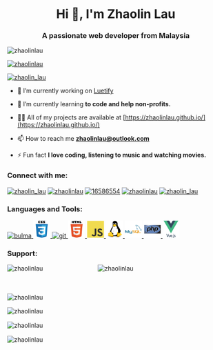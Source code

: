 <h1 align="center">Hi 👋, I'm Zhaolin Lau</h1>
<h3 align="center">A passionate web developer from Malaysia</h3>

<p align="left"> <img src="https://komarev.com/ghpvc/?username=zhaolinlau&label=Profile%20views&color=0e75b6&style=flat" alt="zhaolinlau" /> </p>

<p align="left"> <a href="https://github.com/ryo-ma/github-profile-trophy"><img src="https://github-profile-trophy.vercel.app/?username=zhaolinlau&theme=onedark" alt="zhaolinlau" /></a> </p>

<p align="left"> <a href="https://twitter.com/zhaolin_lau" target="blank"><img src="https://img.shields.io/twitter/follow/zhaolin_lau?logo=twitter&style=for-the-badge" alt="zhaolin_lau" /></a> </p>

- 🔭 I’m currently working on [Luetify](https://github.com/Luetify)

- 🌱 I’m currently learning **to code and help non-profits.**

- 👨‍💻 All of my projects are available at [https://zhaolinlau.github.io/](https://zhaolinlau.github.io/)

- 📫 How to reach me **zhaolinlau@outlook.com**

- ⚡ Fun fact **I love coding, listening to music and watching movies.**

<h3 align="left">Connect with me:</h3>
<p align="left">
<a href="https://twitter.com/zhaolin_lau" target="blank"><img align="center" src="https://raw.githubusercontent.com/rahuldkjain/github-profile-readme-generator/master/src/images/icons/Social/twitter.svg" alt="zhaolin_lau" height="30" width="40" /></a>
<a href="https://linkedin.com/in/zhaolinlau" target="blank"><img align="center" src="https://raw.githubusercontent.com/rahuldkjain/github-profile-readme-generator/master/src/images/icons/Social/linked-in-alt.svg" alt="zhaolinlau" height="30" width="40" /></a>
<a href="https://stackoverflow.com/users/16586554" target="blank"><img align="center" src="https://raw.githubusercontent.com/rahuldkjain/github-profile-readme-generator/master/src/images/icons/Social/stack-overflow.svg" alt="16586554" height="30" width="40" /></a>
<a href="https://fb.com/zhaolinlau" target="blank"><img align="center" src="https://raw.githubusercontent.com/rahuldkjain/github-profile-readme-generator/master/src/images/icons/Social/facebook.svg" alt="zhaolinlau" height="30" width="40" /></a>
<a href="https://instagram.com/zhaolin_lau" target="blank"><img align="center" src="https://raw.githubusercontent.com/rahuldkjain/github-profile-readme-generator/master/src/images/icons/Social/instagram.svg" alt="zhaolin_lau" height="30" width="40" /></a>
</p>

<h3 align="left">Languages and Tools:</h3>
<p align="left"> <a href="https://bulma.io/" target="_blank" rel="noreferrer"> <img src="https://raw.githubusercontent.com/gilbarbara/logos/804dc257b59e144eaca5bc6ffd16949752c6f789/logos/bulma.svg" alt="bulma" width="40" height="40"/> </a> <a href="https://www.w3schools.com/css/" target="_blank" rel="noreferrer"> <img src="https://raw.githubusercontent.com/devicons/devicon/master/icons/css3/css3-original-wordmark.svg" alt="css3" width="40" height="40"/> </a> <a href="https://git-scm.com/" target="_blank" rel="noreferrer"> <img src="https://www.vectorlogo.zone/logos/git-scm/git-scm-icon.svg" alt="git" width="40" height="40"/> </a> <a href="https://www.w3.org/html/" target="_blank" rel="noreferrer"> <img src="https://raw.githubusercontent.com/devicons/devicon/master/icons/html5/html5-original-wordmark.svg" alt="html5" width="40" height="40"/> </a> <a href="https://developer.mozilla.org/en-US/docs/Web/JavaScript" target="_blank" rel="noreferrer"> <img src="https://raw.githubusercontent.com/devicons/devicon/master/icons/javascript/javascript-original.svg" alt="javascript" width="40" height="40"/> </a> <a href="https://www.linux.org/" target="_blank" rel="noreferrer"> <img src="https://raw.githubusercontent.com/devicons/devicon/master/icons/linux/linux-original.svg" alt="linux" width="40" height="40"/> </a> <a href="https://www.mysql.com/" target="_blank" rel="noreferrer"> <img src="https://raw.githubusercontent.com/devicons/devicon/master/icons/mysql/mysql-original-wordmark.svg" alt="mysql" width="40" height="40"/> </a> <a href="https://www.php.net" target="_blank" rel="noreferrer"> <img src="https://raw.githubusercontent.com/devicons/devicon/master/icons/php/php-original.svg" alt="php" width="40" height="40"/> </a> <a href="https://vuejs.org/" target="_blank" rel="noreferrer"> <img src="https://raw.githubusercontent.com/devicons/devicon/master/icons/vuejs/vuejs-original-wordmark.svg" alt="vuejs" width="40" height="40"/> </a> </p>

<h3 align="left">Support:</h3>
<p><a href="https://www.buymeacoffee.com/zhaolinlau"> <img align="left" src="https://cdn.buymeacoffee.com/buttons/v2/default-yellow.png" height="50" width="210" alt="zhaolinlau" /></a><a href="https://ko-fi.com/zhaolinlau"> <img align="left" src="https://cdn.ko-fi.com/cdn/kofi3.png?v=3" height="50" width="210" alt="zhaolinlau" /></a></p><br><br>

<p>&nbsp;<img align="center" src="https://github-readme-stats.vercel.app/api?username=zhaolinlau&theme=onedark&show_icons=true&locale=en&count_private=true" alt="zhaolinlau" /></p>

<p><img align="center" src="https://activity-graph.herokuapp.com/graph?username=zhaolinlau&theme=github" alt="zhaolinlau" /></p>

<p><img align="center" src="https://metrics.lecoq.io/zhaolinlau" alt="zhaolinlau" /></p> 

<p><img align="center" src="https://github-readme-streak-stats.herokuapp.com/?user=zhaolinlau&theme=onedark" alt="zhaolinlau" /></p>

